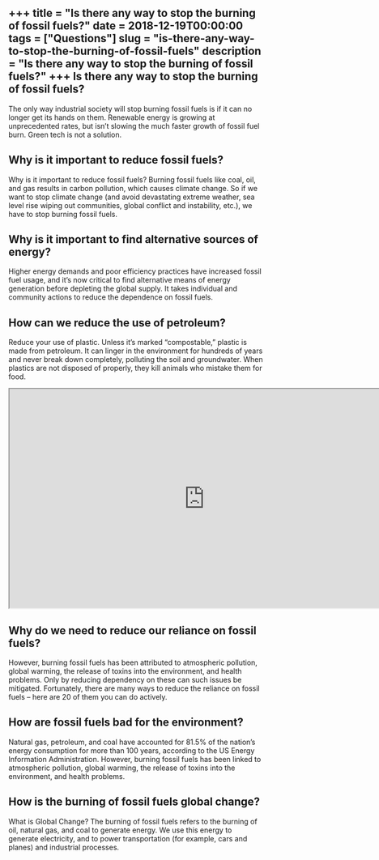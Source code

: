 +++
title = "Is there any way to stop the burning of fossil fuels?"
date = 2018-12-19T00:00:00
tags = ["Questions"]
slug = "is-there-any-way-to-stop-the-burning-of-fossil-fuels"
description = "Is there any way to stop the burning of fossil fuels?"
+++
Is there any way to stop the burning of fossil fuels?
-----------------------------------------------------

The only way industrial society will stop burning fossil fuels is if it can no longer get its hands on them. Renewable energy is growing at unprecedented rates, but isn’t slowing the much faster growth of fossil fuel burn. Green tech is not a solution.

Why is it important to reduce fossil fuels?
-------------------------------------------

Why is it important to reduce fossil fuels? Burning fossil fuels like coal, oil, and gas results in carbon pollution, which causes climate change. So if we want to stop climate change (and avoid devastating extreme weather, sea level rise wiping out communities, global conflict and instability, etc.), we have to stop burning fossil fuels.

Why is it important to find alternative sources of energy?
----------------------------------------------------------

Higher energy demands and poor efficiency practices have increased fossil fuel usage, and it’s now critical to find alternative means of energy generation before depleting the global supply. It takes individual and community actions to reduce the dependence on fossil fuels.

How can we reduce the use of petroleum?
---------------------------------------

Reduce your use of plastic. Unless it’s marked “compostable,” plastic is made from petroleum. It can linger in the environment for hundreds of years and never break down completely, polluting the soil and groundwater. When plastics are not disposed of properly, they kill animals who mistake them for food.

<iframe allow="accelerometer; autoplay; clipboard-write; encrypted-media; gyroscope; picture-in-picture" allowfullscreen="" class="__youtube_prefs__  epyt-is-override  no-lazyload" data-no-lazy="1" data-origheight="433" data-origwidth="770" data-skipgform_ajax_framebjll="" height="433" id="_ytid_56964" loading="lazy" src="https://www.youtube.com/embed/v2aShVTMMNc?enablejsapi=1&autoplay=0&cc_load_policy=0&cc_lang_pref=&iv_load_policy=1&loop=0&modestbranding=0&rel=1&fs=1&playsinline=0&autohide=2&theme=dark&color=red&controls=1&" title="YouTube player" width="770"></iframe>

Why do we need to reduce our reliance on fossil fuels?
------------------------------------------------------

However, burning fossil fuels has been attributed to atmospheric pollution, global warming, the release of toxins into the environment, and health problems. Only by reducing dependency on these can such issues be mitigated. Fortunately, there are many ways to reduce the reliance on fossil fuels – here are 20 of them you can do actively.

How are fossil fuels bad for the environment?
---------------------------------------------

Natural gas, petroleum, and coal have accounted for 81.5% of the nation’s energy consumption for more than 100 years, according to the US Energy Information Administration. However, burning fossil fuels has been linked to atmospheric pollution, global warming, the release of toxins into the environment, and health problems.

How is the burning of fossil fuels global change?
-------------------------------------------------

What is Global Change? The burning of fossil fuels refers to the burning of oil, natural gas, and coal to generate energy. We use this energy to generate electricity, and to power transportation (for example, cars and planes) and industrial processes.